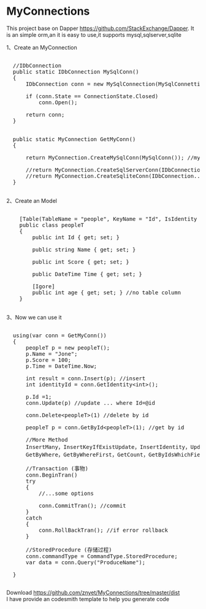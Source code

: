 # MyConnections
This  project base on Dapper https://github.com/StackExchange/Dapper.
It is an simple orm,an it is easy to use,it supports mysql,sqlserver,sqlite

1、Create an MyConnection
<pre>

  //IDbConnection
  public static IDbConnection MySqlConn()
  {
      IDbConnection conn = new MySqlConnection(MySqlConnettionString);

      if (conn.State == ConnectionState.Closed)
          conn.Open();

      return conn;
  }
  
  
  public static MyConnection GetMyConn()
  {
      
      return MyConnection.CreateMySqlConn(MySqlConn()); //mysql
      
      //return MyConnection.CreateSqlServerConn(IDbConnection...); //sqlserver
      //return MyConnection.CreateSqliteConn(IDbConnection...); //sqlite
  }

</pre>

2、Create an Model
<pre>

    [Table(TableName = "people", KeyName = "Id", IsIdentity = true)]
    public class peopleT
    {
        public int Id { get; set; }

        public string Name { get; set; }

        public int Score { get; set; }

        public DateTime Time { get; set; }

        [Igore]
        public int age { get; set; } //no table column
    }
    
</pre>

3、Now we can use it
<pre>

  using(var conn = GetMyConn())
  {
      peopleT p = new peopleT();
      p.Name = "Jone";
      p.Score = 100;
      p.Time = DateTime.Now;
      
      int result = conn.Insert(p); //insert
      int identityId = conn.GetIdentity&lt;int&gt;();
      
      p.Id =1;
      conn.Update(p) //update ... where Id=@id
      
      conn.Delete&lt;peopleT&gt;(1) //delete by id
      
      peopleT p = conn.GetById&lt;peopleT&gt;(1); //get by id
      
      //More Method
      InsertMany，InsertKeyIfExistUpdate，InsertIdentity，Update，UpdateByWhere，DeleteByIds，DeleteAll，GetAll
      GetByWhere，GetByWhereFirst，GetCount，GetByIdsWhichField，GetBySkipTake，GetByPage......
      
      //Transaction (事物)
      conn.BeginTran()
      try
      {
          //...some options
          
          conn.CommitTran(); //commit
      }
      catch
      {
          conn.RollBackTran(); //if error rollback
      }
      
      //StoredProcedure (存储过程)
      conn.commandType = CommandType.StoredProcedure;
      var data = conn.Query("ProduceName");
      
  }

</pre>

Download  https://github.com/znyet/MyConnections/tree/master/dist
<br>
I have provide an codesmith template to help you generate code

